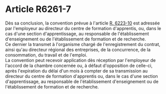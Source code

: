# Article R6261-7

Dès sa conclusion, la convention prévue à l'article [R. 6223-10][1] est adressée par l'employeur au directeur du centre de formation d'apprentis, ou, dans le cas d'une section d'apprentissage, au responsable de l'établissement d'enseignement ou de l'établissement de formation et de recherche.   
Ce dernier la transmet à l'organisme chargé de l'enregistrement du contrat, ainsi qu'au directeur régional des entreprises, de la concurrence, de la consommation, du travail et de l'emploi.   
La convention peut recevoir application dès réception par l'employeur de l'accord de la chambre concernée ou, à défaut d'opposition de celle-ci, après l'expiration du délai d'un mois à compter de sa transmission au directeur du centre de formation d'apprentis ou, dans le cas d'une section d'apprentissage, au responsable de l'établissement d'enseignement ou de l'établissement de formation et de recherche.

 [1]: /affichCodeArticle.do?cidTexte=LEGITEXT000006072050&idArticle=LEGIARTI000018497350&dateTexte=&categorieLien=cid